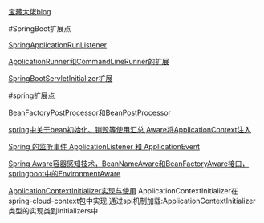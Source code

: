 [宝藏大佬blog](https://www.cnblogs.com/duanxz/tag/)

#SpringBoot扩展点

[SpringApplicationRunListener](https://www.cnblogs.com/duanxz/p/11243271.html)

[ApplicationRunner和CommandLineRunner的扩展](https://www.cnblogs.com/duanxz/p/11251739.html)

[SpringBootServletInitializer扩展](https://www.cnblogs.com/duanxz/p/11239018.html)


#spring扩展点

[BeanFactoryPostProcessor和BeanPostProcessor](https://www.cnblogs.com/duanxz/p/3750725.html)

[spring中关于bean初始化、销毁等使用汇总,Aware将ApplicationContext注入](https://www.cnblogs.com/duanxz/p/4537195.html)

[Spring 的监听事件 ApplicationListener 和 ApplicationEvent](https://www.cnblogs.com/duanxz/p/3772654.html)

[Spring Aware容器感知技术，BeanNameAware和BeanFactoryAware接口，springboot中的EnvironmentAware](https://www.cnblogs.com/duanxz/p/3724429.html)

[ApplicationContextInitializer实现与使用](https://www.cnblogs.com/duanxz/p/11239291.html)
ApplicationContextInitializer在spring-cloud-context包中实现,通过spi机制加载:ApplicationContextInitializer类型的实现类到Initializers中

